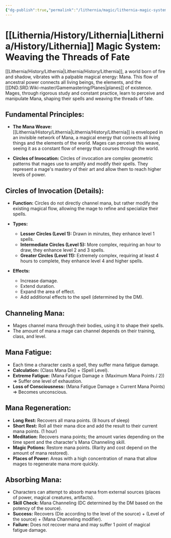 ```yaml
---
{"dg-publish":true,"permalink":"/lithernia/magic/lithernia-magic-system/"}
---
```



# [[Lithernia/History/Lithernia\|Lithernia/History/Lithernia]] Magic System: Weaving the Threads of Fate

[[Lithernia/History/Lithernia\|Lithernia/History/Lithernia]], a world born of fire and shadow, vibrates with a palpable magical energy: Mana. This flow of ancestral power connects all living beings, the elements, and the [[DND.SRD.Wiki-master/Gamemastering/Planes\|planes]] of existence. Mages, through rigorous study and constant practice, learn to perceive and manipulate Mana, shaping their spells and weaving the threads of fate.

## Fundamental Principles:

* **The Mana Weave:** [[Lithernia/History/Lithernia\|Lithernia/History/Lithernia]] is enveloped in an invisible network of Mana, a magical energy that connects all living things and the elements of the world. Mages can perceive this weave, seeing it as a constant flow of energy that courses through the world.

* **Circles of Invocation:** Circles of invocation are complex geometric patterns that mages use to amplify and modify their spells. They represent a mage's mastery of their art and allow them to reach higher levels of power.

## Circles of Invocation (Details):

* **Function:** Circles do not directly channel mana, but rather modify the existing magical flow, allowing the mage to refine and specialize their spells.

* **Types:**
    * **Lesser Circles (Level 1):** Drawn in minutes, they enhance level 1 spells.
    * **Intermediate Circles (Level 5):** More complex, requiring an hour to draw, they enhance level 2 and 3 spells.
    * **Greater Circles (Level 11):** Extremely complex, requiring at least 4 hours to complete, they enhance level 4 and higher spells.

* **Effects:**
    * Increase damage.
    * Extend duration.
    * Expand the area of effect.
    * Add additional effects to the spell (determined by the DM).

## Channeling Mana:

* Mages channel mana through their bodies, using it to shape their spells.
* The amount of mana a mage can channel depends on their training, class, and level.

## Mana Fatigue:

* Each time a character casts a spell, they suffer mana fatigue damage.
* **Calculation:** (Class Mana Die) + (Spell Level).
* **Extreme Fatigue:** (Mana Fatigue Damage ≥ (Maximum Mana Points / 2)) => Suffer one level of exhaustion.
* **Loss of Consciousness:** (Mana Fatigue Damage ≥ Current Mana Points) => Becomes unconscious.

## Mana Regeneration:

* **Long Rest:** Recovers all mana points. (8 hours of sleep)
* **Short Rest:** Roll all their mana dice and add the result to their current mana points. (1 hour)
* **Meditation:** Recovers mana points; the amount varies depending on the time spent and the character's Mana Channeling skill.
* **Magic Potions:** Restore mana points. (Rarity and cost depend on the amount of mana restored).
* **Places of Power:** Areas with a high concentration of mana that allow mages to regenerate mana more quickly.

## Absorbing Mana:

* Characters can attempt to absorb mana from external sources (places of power, magical creatures, artifacts).
* **Skill Check:** Mana Channeling (DC determined by the DM based on the potency of the source).
* **Success:** Recovers (Die according to the level of the source) + (Level of the source) + (Mana Channeling modifier).
* **Failure:** Does not recover mana and may suffer 1 point of magical fatigue damage.
